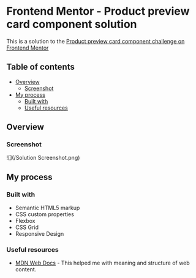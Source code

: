 # Frontend Mentor - Product preview card component solution

This is a solution to the [Product preview card component challenge on Frontend Mentor](https://www.frontendmentor.io/challenges/product-preview-card-component-GO7UmttRfa)

## Table of contents

- [Overview](#overview)
  - [Screenshot](#screenshot)
- [My process](#my-process)
  - [Built with](#built-with)
  - [Useful resources](#useful-resources)


## Overview

### Screenshot

![](/Solution Screenshot.png)


## My process

### Built with

- Semantic HTML5 markup
- CSS custom properties
- Flexbox
- CSS Grid
- Responsive Design

### Useful resources

- [MDN Web Docs](https://developer.mozilla.org/en-US/docs/Web/HTML) - This helped me with meaning and structure of web content.

